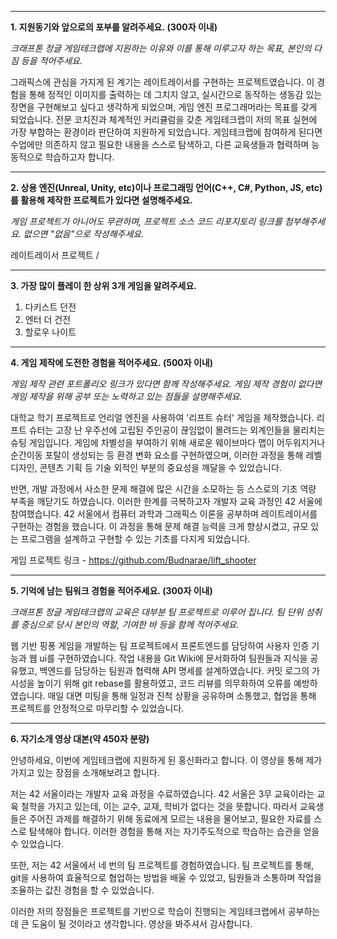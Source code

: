 
---

**1. 지원동기와 앞으로의 포부를 알려주세요. (300자 이내)**

_크래프톤 정글 게임테크랩에 지원하는 이유와 이를 통해 이루고자 하는 목표, 본인의 다짐 등을 적어주세요._

 그래픽스에 관심을 가지게 된 계기는 레이트레이서를 구현하는 프로젝트였습니다. 이 경험을 통해 정적인 이미지를 출력하는 데 그치지 않고, 실시간으로 동작하는 생동감 있는 장면을 구현해보고 싶다고 생각하게 되었으며, 게임 엔진 프로그래머라는 목표를 갖게 되었습니다. 전문 코치진과 체계적인 커리큘럼을 갖춘 게임테크랩이 저의 목표 실현에 가장 부합하는 환경이라 판단하여 지원하게 되었습니다.
 게임테크랩에 참여하게 된다면 수업에만 의존하지 않고 필요한 내용을 스스로 탐색하고, 다른 교육생들과 협력하며 능동적으로 학습하고자 합니다.

---

**2. 상용 엔진(Unreal, Unity, etc)이나 프로그래밍 언어(C++, C#, Python, JS, etc)를 활용해 제작한 프로젝트가 있다면 설명해주세요.**  

_게임 프로젝트가 아니어도 무관하며, 프로젝트 소스 코드 리포지토리 링크를 첨부해주세요. 없으면 "없음"으로 작성해주세요._

 레이트레이서 프로젝트 / 

---

**3. 가장 많이 플레이 한 상위 3개 게임을 알려주세요.**

1. 다키스트 던전
2. 엔터 더 건전
3. 할로우 나이트

---

**4. 게임 제작에 도전한 경험을 적어주세요. (500자 이내)**

_게임 제작 관련 포트폴리오 링크가 있다면 함께 작성해주세요. 게임 제작 경험이 없다면 게임 제작을 위해 공부 또는 노력하고 있는 점들을 설명해주세요._

 대학교 학기 프로젝트로 언리얼 엔진을 사용하여 '리프트 슈터' 게임을 제작했습니다. 리프트 슈터는 고장 난 우주선에 고립된 주인공이 끊임없이 몰려드는 외계인들을 물리치는 슈팅 게임입니다. 게임에 차별성을 부여하기 위해 새로운 웨이브마다 맵이 어두워지거나 순간이동 포탈이 생성되는 등 환경 변화 요소를 구현하였으며, 이러한 과정을 통해 레벨 디자인, 콘텐츠 기획 등 기술 외적인 부분의 중요성을 깨달을 수 있었습니다.

 반면, 개발 과정에서 사소한 문제 해결에 많은 시간을 소모하는 등 스스로의 기초 역량 부족을 깨닫기도 하였습니다. 이러한 한계를 극복하고자 개발자 교육 과정인 42 서울에 참여했습니다. 42 서울에서 컴퓨터 과학과 그래픽스 이론을 공부하며 레이트레이서를 구현하는 경험을 했습니다. 이 과정을 통해 문제 해결 능력을 크게 향상시켰고, 규모 있는 프로그램을 설계하고 구현할 수 있는 기초를 다지게 되었습니다.

게임 프로젝트 링크 - https://github.com/Budnarae/lift_shooter

---

**5. 기억에 남는 팀워크 경험을 적어주세요. (300자 이내)**

_크래프톤 정글 게임테크랩의 교육은 대부분 팀 프로젝트로 이루어 집니다. 팀 단위 성취를 중심으로 당시 본인의 역할, 기여한 바 등을 함께 적어주세요._

 웹 기반 핑퐁 게임을 개발하는 팀 프로젝트에서 프론트엔드를 담당하여 사용자 인증 기능과 웹 ui를 구현하였습니다. 작업 내용을 Git Wiki에 문서화하여 팀원들과 지식을 공유했고, 백엔드를 담당하는 팀원과 협력해 API 명세를 설계하였습니다. 커밋 로그의 가시성을 높이기 위해 git rebase를 활용하였고, 코드 리뷰를 의무화하여 오류를 예방하였습니다. 매일 대면 미팅을 통해 일정과 진척 상황을 공유하며 소통했고, 협업을 통해 프로젝트를 안정적으로 마무리할 수 있었습니다.

---

**6. 자기소개 영상 대본(약 450자 분량)**

안녕하세요, 이번에 게임테크랩에 지원하게 된 홍신화라고 합니다. 이 영상을 통해 제가 가지고 있는 장점을 소개해보려고 합니다.

저는 42 서울이라는 개발자 교육 과정을 수료하였습니다. 42 서울은 3무 교육이라는 교육 철학을 가지고 있는데, 이는 교수, 교재, 학비가 없다는 것을 뜻합니다. 따라서 교육생들은 주어진 과제를 해결하기 위해 동료에게 모르는 내용을 물어보고, 필요한 자료를 스스로 탐색해야 합니다. 이러한 경험을 통해 저는 자기주도적으로 학습하는 습관을 얻을 수 있었습니다.

또한, 저는 42 서울에서 네 번의 팀 프로젝트를 경험하였습니다. 팀 프로젝트를 통해, git을 사용하여 효율적으로 협업하는 방법을 배울 수 있었고, 팀원들과 소통하며 작업을 조율하는 값진 경험을 할 수 있었습니다.

이러한 저의 장점들은 프로젝트를 기반으로 학습이 진행되는 게임테크랩에서 공부하는데 큰 도움이 될 것이라고 생각합니다. 영상을 봐주셔서 감사합니다.
